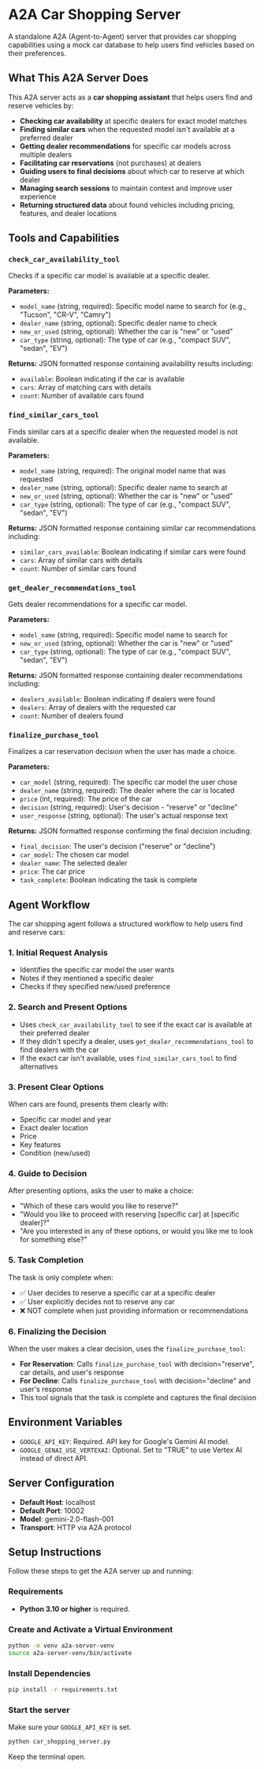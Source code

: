 # A2A Car Shopping Server

A standalone A2A (Agent-to-Agent) server that provides car shopping capabilities
using a mock car database to help users find vehicles based on their preferences.

## What This A2A Server Does

This A2A server acts as a **car shopping assistant** that helps users find and reserve vehicles by:

- **Checking car availability** at specific dealers for exact model matches
- **Finding similar cars** when the requested model isn't available at a preferred dealer
- **Getting dealer recommendations** for specific car models across multiple dealers
- **Facilitating car reservations** (not purchases) at dealers
- **Guiding users to final decisions** about which car to reserve at which dealer
- **Managing search sessions** to maintain context and improve user experience
- **Returning structured data** about found vehicles including pricing, features, and dealer locations

## Tools and Capabilities

### `check_car_availability_tool`
Checks if a specific car model is available at a specific dealer.

**Parameters:**
- `model_name` (string, required): Specific model name to search for (e.g., "Tucson", "CR-V", "Camry")
- `dealer_name` (string, optional): Specific dealer name to check
- `new_or_used` (string, optional): Whether the car is "new" or "used"
- `car_type` (string, optional): The type of car (e.g., "compact SUV", "sedan", "EV")

**Returns:**
JSON formatted response containing availability results including:
- `available`: Boolean indicating if the car is available
- `cars`: Array of matching cars with details
- `count`: Number of available cars found

### `find_similar_cars_tool`
Finds similar cars at a specific dealer when the requested model is not available.

**Parameters:**
- `model_name` (string, required): The original model name that was requested
- `dealer_name` (string, optional): Specific dealer name to search at
- `new_or_used` (string, optional): Whether the car is "new" or "used"
- `car_type` (string, optional): The type of car (e.g., "compact SUV", "sedan", "EV")

**Returns:**
JSON formatted response containing similar car recommendations including:
- `similar_cars_available`: Boolean indicating if similar cars were found
- `cars`: Array of similar cars with details
- `count`: Number of similar cars found

### `get_dealer_recommendations_tool`
Gets dealer recommendations for a specific car model.

**Parameters:**
- `model_name` (string, required): Specific model name to search for
- `new_or_used` (string, optional): Whether the car is "new" or "used"
- `car_type` (string, optional): The type of car (e.g., "compact SUV", "sedan", "EV")

**Returns:**
JSON formatted response containing dealer recommendations including:
- `dealers_available`: Boolean indicating if dealers were found
- `dealers`: Array of dealers with the requested car
- `count`: Number of dealers found

### `finalize_purchase_tool`
Finalizes a car reservation decision when the user has made a choice.

**Parameters:**
- `car_model` (string, required): The specific car model the user chose
- `dealer_name` (string, required): The dealer where the car is located
- `price` (int, required): The price of the car
- `decision` (string, required): User's decision - "reserve" or "decline"
- `user_response` (string, optional): The user's actual response text

**Returns:**
JSON formatted response confirming the final decision including:
- `final_decision`: The user's decision ("reserve" or "decline")
- `car_model`: The chosen car model
- `dealer_name`: The selected dealer
- `price`: The car price
- `task_complete`: Boolean indicating the task is complete

## Agent Workflow

The car shopping agent follows a structured workflow to help users find and reserve cars:

### 1. **Initial Request Analysis**
- Identifies the specific car model the user wants
- Notes if they mentioned a specific dealer
- Checks if they specified new/used preference

### 2. **Search and Present Options**
- Uses `check_car_availability_tool` to see if the exact car is available at their preferred dealer
- If they didn't specify a dealer, uses `get_dealer_recommendations_tool` to find dealers with the car
- If the exact car isn't available, uses `find_similar_cars_tool` to find alternatives

### 3. **Present Clear Options**
When cars are found, presents them clearly with:
- Specific car model and year
- Exact dealer location
- Price
- Key features
- Condition (new/used)

### 4. **Guide to Decision**
After presenting options, asks the user to make a choice:
- "Which of these cars would you like to reserve?"
- "Would you like to proceed with reserving [specific car] at [specific dealer]?"
- "Are you interested in any of these options, or would you like me to look for something else?"

### 5. **Task Completion**
The task is only complete when:
- ✅ User decides to reserve a specific car at a specific dealer
- ✅ User explicitly decides not to reserve any car
- ❌ NOT complete when just providing information or recommendations

### 6. **Finalizing the Decision**
When the user makes a clear decision, uses the `finalize_purchase_tool`:
- **For Reservation**: Calls `finalize_purchase_tool` with decision="reserve", car details, and user's response
- **For Decline**: Calls `finalize_purchase_tool` with decision="decline" and user's response
- This tool signals that the task is complete and captures the final decision

## Environment Variables

- `GOOGLE_API_KEY`: Required. API key for Google's Gemini AI model.
- `GOOGLE_GENAI_USE_VERTEXAI`: Optional. Set to "TRUE" to use Vertex AI instead of direct API.

## Server Configuration

- **Default Host**: localhost
- **Default Port**: 10002
- **Model**: gemini-2.0-flash-001
- **Transport**: HTTP via A2A protocol


## Setup Instructions

Follow these steps to get the A2A server up and running:

### Requirements

- **Python 3.10 or higher** is required.

### Create and Activate a Virtual Environment

```bash
python -m venv a2a-server-venv
source a2a-server-venv/bin/activate
```

### Install Dependencies

```bash
pip install -r requirements.txt
```

### Start the server

Make sure your `GOOGLE_API_KEY` is set.

```bash
python car_shopping_server.py
```

Keep the terminal open.


